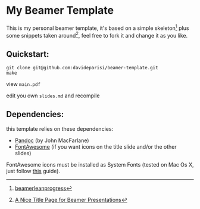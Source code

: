 # My Beamer Template

This is my personal beamer template, it's based on a simple skeleton[^1] plus some snippets taken around[^2], feel free to fork it and change it as you like.

## Quickstart:
~~~
git clone git@github.com:davideparisi/beamer-template.git
make
~~~

view `main.pdf`

edit you own `slides.md` and recompile

## Dependencies:

this template relies on these dependencies:

- [Pandoc](http://johnmacfarlane.net/pandoc/) (by John MacFarlane)
- [FontAwesome](http://fortawesome.github.io/Font-Awesome/) (if you want icons on the title slide and/or  the other slides)


FontAwesome icons must be installed as System Fonts (tested on Mac Os X, just follow [this](https://coderwall.com/p/r67dyq) guide).



[^1]: [beamerleanprogress](https://github.com/cedricmauclair/beamer-themes/blob/master/beamer-leanprogress/beamerleanprogress.sty)
[^2]: [A Nice Title Page for Beamer Presentations](http://danielfalster.com/blog/2013/06/18/a-nice-title-page-for-beamer-presentations/) 




